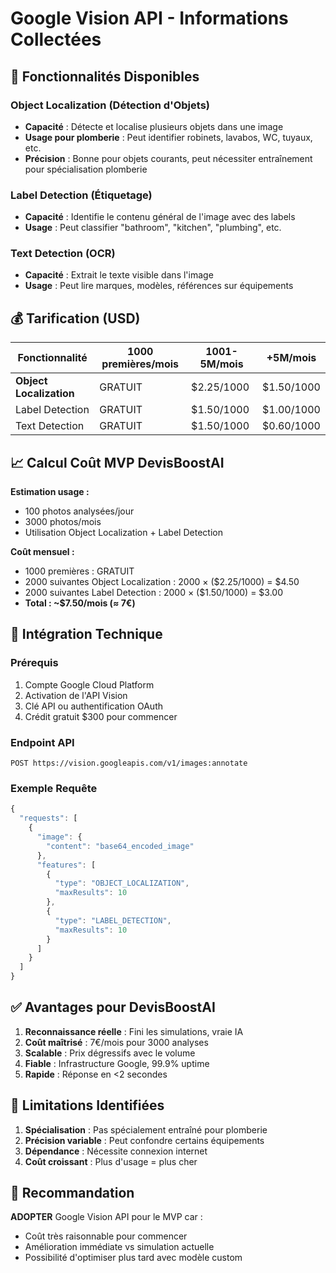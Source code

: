 # Google Vision API - Informations Collectées

## 🎯 Fonctionnalités Disponibles

### Object Localization (Détection d'Objets)
- **Capacité** : Détecte et localise plusieurs objets dans une image
- **Usage pour plomberie** : Peut identifier robinets, lavabos, WC, tuyaux, etc.
- **Précision** : Bonne pour objets courants, peut nécessiter entraînement pour spécialisation plomberie

### Label Detection (Étiquetage)
- **Capacité** : Identifie le contenu général de l'image avec des labels
- **Usage** : Peut classifier "bathroom", "kitchen", "plumbing", etc.

### Text Detection (OCR)
- **Capacité** : Extrait le texte visible dans l'image
- **Usage** : Peut lire marques, modèles, références sur équipements

## 💰 Tarification (USD)

| Fonctionnalité | 1000 premières/mois | 1001-5M/mois | +5M/mois |
|----------------|---------------------|---------------|----------|
| **Object Localization** | GRATUIT | $2.25/1000 | $1.50/1000 |
| Label Detection | GRATUIT | $1.50/1000 | $1.00/1000 |
| Text Detection | GRATUIT | $1.50/1000 | $0.60/1000 |

## 📈 Calcul Coût MVP DevisBoostAI

**Estimation usage :**
- 100 photos analysées/jour
- 3000 photos/mois
- Utilisation Object Localization + Label Detection

**Coût mensuel :**
- 1000 premières : GRATUIT
- 2000 suivantes Object Localization : 2000 × ($2.25/1000) = $4.50
- 2000 suivantes Label Detection : 2000 × ($1.50/1000) = $3.00
- **Total : ~$7.50/mois (≈ 7€)**

## 🔧 Intégration Technique

### Prérequis
1. Compte Google Cloud Platform
2. Activation de l'API Vision
3. Clé API ou authentification OAuth
4. Crédit gratuit $300 pour commencer

### Endpoint API
```
POST https://vision.googleapis.com/v1/images:annotate
```

### Exemple Requête
```javascript
{
  "requests": [
    {
      "image": {
        "content": "base64_encoded_image"
      },
      "features": [
        {
          "type": "OBJECT_LOCALIZATION",
          "maxResults": 10
        },
        {
          "type": "LABEL_DETECTION",
          "maxResults": 10
        }
      ]
    }
  ]
}
```

## ✅ Avantages pour DevisBoostAI

1. **Reconnaissance réelle** : Fini les simulations, vraie IA
2. **Coût maîtrisé** : 7€/mois pour 3000 analyses
3. **Scalable** : Prix dégressifs avec le volume
4. **Fiable** : Infrastructure Google, 99.9% uptime
5. **Rapide** : Réponse en <2 secondes

## 🚨 Limitations Identifiées

1. **Spécialisation** : Pas spécialement entraîné pour plomberie
2. **Précision variable** : Peut confondre certains équipements
3. **Dépendance** : Nécessite connexion internet
4. **Coût croissant** : Plus d'usage = plus cher

## 🎯 Recommandation

**ADOPTER** Google Vision API pour le MVP car :
- Coût très raisonnable pour commencer
- Amélioration immédiate vs simulation actuelle
- Possibilité d'optimiser plus tard avec modèle custom
